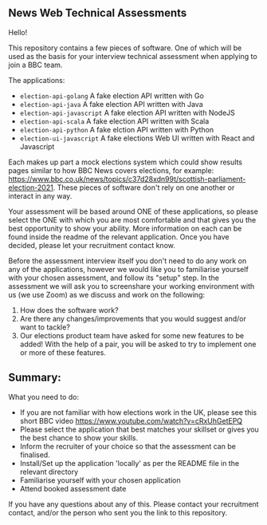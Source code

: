 News Web Technical Assessments
---

Hello!

This repository contains a few pieces of software. One of which will be used as the basis for your interview technical assessment when applying to join a BBC team.

The applications:

- `election-api-golang` A fake election API written with Go
- `election-api-java` A fake election API written with Java
- `election-api-javascript` A fake election API written with NodeJS
- `election-api-scala` A fake election API written with Scala
- `election-api-python` A fake elction API written with Python
- `election-ui-javascript` A fake elections Web UI written with React and Javascript

Each makes up part a mock elections system which could show results pages similar to how BBC News covers elections, for example: https://www.bbc.co.uk/news/topics/c37d28xdn99t/scottish-parliament-election-2021. These pieces of software don't rely on one another or interact in any way.

Your assessment will be based around ONE of these applications, so please select the ONE with which you are most comfortable and that gives you the best opportunity to show your ability. More information on each can be found inside the readme of the relevant application. Once you have decided, please let your recruitment contact know.

Before the assessment interview itself you don't need to do any work on any of the applications, however we would like you to familiarise yourself with your chosen assessment, and follow its "setup" step. In the assessment we will ask you to screenshare your working environment with us (we use Zoom) as we discuss and work on the following:

1) How does the software work?
2) Are there any changes/improvements that you would suggest and/or want to tackle?
3) Our elections product team have asked for some new features to be added! With the help of a pair, you will be asked to try to implement one or more of these features.

Summary:
---

What you need to do:

- If you are not familiar with how elections work in the UK, please see this short BBC video https://www.youtube.com/watch?v=cRxUhGetEPQ
- Please select the application that best matches your skillset or gives you the best chance to show your skills.
- Inform the recruiter of your choice so that the assessment can be finalised.
- Install/Set up the application 'locally' as per the README file in the relevant directory
- Familiarise yourself with your chosen application
- Attend booked assessment date

If you have any questions about any of this. Please contact your recruitment contact, and/or the person who sent you the link to this repository.
